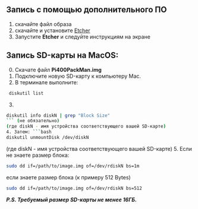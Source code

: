 ## Запись с помощью дополнительного ПО
1. скачайте файл образа
2. скачайте и установите [Etcher](https://www.balena.io/etcher)
3. Запустите **Etcher** и следуйте инструкциям на экране

## Запись SD-карты на MacOS:
0. Скачате файл **Pi400PackMan.img**
1. Подключите новую SD-карту к компьютеру Mac.
2. В терминале выполните:
```bash
 diskutil list
```
3.
```bash
diskutil info diskN | grep "Block Size"
``` (не обязательно)
(где diskN - имя устройства соответствующего вашей SD-карте)
4. Затем: ```bash
diskutil unmountDisk /dev/diskN
```
(где diskN - имя устройства соответствующего вашей SD-карте)
5. Если не знаете размер блока:
```bash
sudo dd if=/path/to/image.img of=/dev/rdiskN bs=1m
```
если знаете размер блока (к примеру 512 Bytes)
```bash
sudo dd if=/path/to/image.img of=/dev/rdiskN bs=512
```
***P.S. Требуемый размер SD-карты не менее 16ГБ.***